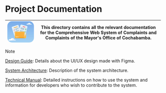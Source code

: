 # Project Documentation

| <img src="/web-ui/src/assets/readme/logo-documentations.jpg" alt="Logo" width="300" style="border-radius: 15px;"/> | **This directory contains all the relevant documentation for the Comprehensive Web System of Complaints and Complaints of the Mayor's Office of Cochabamba.** |
|------------------------------------------------|---------------------------------------------------------------------------------------------------------------------------------------------------------------------------------------------------------------------------|

> [!NOTE]
> [Design Guide](design-guide.md): Details about the UI/UX design made with Figma.
>
> [System Architecture](architecture.md): Description of the system architecture.
>
> [Technical Manual](technical-manual.md): Detailed instructions on how to use the system and information for developers who wish to contribute to the system.
